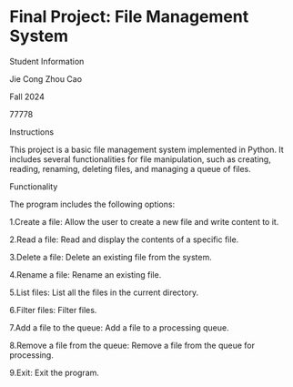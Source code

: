# Final Project: File Management System

Student Information

Jie Cong Zhou Cao

Fall 2024

77778


Instructions

This project is a basic file management system implemented in Python. It includes several functionalities for file manipulation, such as creating, reading, renaming, deleting files, and managing a queue of files.

Functionality

The program includes the following options:

1.Create a file: Allow the user to create a new file and write content to it.

2.Read a file: Read and display the contents of a specific file.

3.Delete a file: Delete an existing file from the system.

4.Rename a file: Rename an existing file.

5.List files: List all the files in the current directory.

6.Filter files: Filter files.

7.Add a file to the queue: Add a file to a processing queue.

8.Remove a file from the queue: Remove a file from the queue for processing.

9.Exit: Exit the program.


